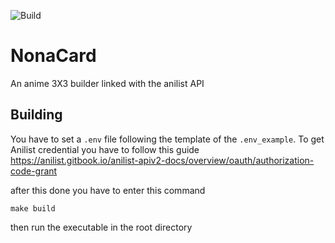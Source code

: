![Build](https://github.com/constraintAutomaton/NonaCard/workflows/Build/badge.svg)

# NonaCard

An anime 3X3 builder linked with the anilist API

## Building
You have to set a `.env` file following the template of the `.env_example`. To get Anilist credential you have to follow this guide https://anilist.gitbook.io/anilist-apiv2-docs/overview/oauth/authorization-code-grant

after this done you have to enter this command
```
make build
```
then run the executable in the root directory
